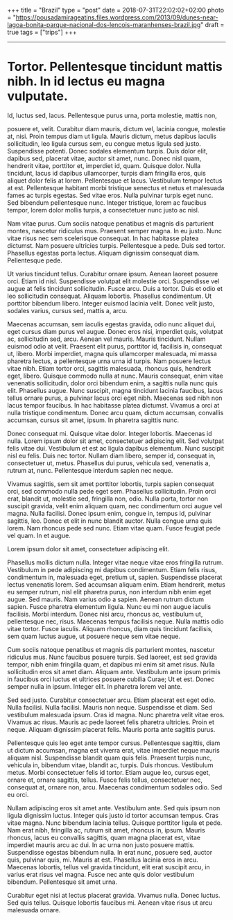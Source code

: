 +++
title = "Brazil"
type = "post"
date = 2018-07-31T22:02:02+02:00
photo = "https://pousadamirageatins.files.wordpress.com/2013/09/dunes-near-lagoa-bonita-parque-nacional-dos-lencois-maranhenses-brazil.jpg"
draft = true
tags = ["trips"]
+++

---

# Tortor. Pellentesque tincidunt mattis nibh. In id lectus eu magna vulputate.

Id, luctus sed, lacus. Pellentesque purus urna, porta molestie, mattis non,

posuere et, velit. Curabitur diam mauris, dictum vel, lacinia congue, molestie
at, nisi. Proin tempus diam ut ligula. Mauris dictum, metus dapibus iaculis
sollicitudin, leo ligula cursus sem, eu congue metus ligula sed justo.
Suspendisse potenti. Donec sodales elementum turpis. Duis dolor elit, dapibus
sed, placerat vitae, auctor sit amet, nunc. Donec nisl quam, hendrerit vitae,
porttitor et, imperdiet id, quam. Quisque dolor. Nulla tincidunt, lacus id
dapibus ullamcorper, turpis diam fringilla eros, quis aliquet dolor felis at
lorem. Pellentesque et lacus. Vestibulum tempor lectus at est. Pellentesque
habitant morbi tristique senectus et netus et malesuada fames ac turpis egestas.
Sed vitae eros. Nulla pulvinar turpis eget nunc. Sed bibendum pellentesque nunc.
Integer tristique, lorem ac faucibus tempor, lorem dolor mollis turpis, a
consectetuer nunc justo ac nisl.

Nam vitae purus. Cum sociis natoque penatibus et magnis dis parturient montes,
nascetur ridiculus mus. Praesent semper magna. In eu justo. Nunc vitae risus nec
sem scelerisque consequat. In hac habitasse platea dictumst. Nam posuere
ultricies turpis. Pellentesque a pede. Duis sed tortor. Phasellus egestas porta
lectus. Aliquam dignissim consequat diam. Pellentesque pede.

Ut varius tincidunt tellus. Curabitur ornare ipsum. Aenean laoreet posuere orci.
Etiam id nisl. Suspendisse volutpat elit molestie orci. Suspendisse vel augue at
felis tincidunt sollicitudin. Fusce arcu. Duis a tortor. Duis et odio et leo
sollicitudin consequat. Aliquam lobortis. Phasellus condimentum. Ut porttitor
bibendum libero. Integer euismod lacinia velit. Donec velit justo, sodales
varius, cursus sed, mattis a, arcu.

Maecenas accumsan, sem iaculis egestas gravida, odio nunc aliquet dui, eget
cursus diam purus vel augue. Donec eros nisi, imperdiet quis, volutpat ac,
sollicitudin sed, arcu. Aenean vel mauris. Mauris tincidunt. Nullam euismod odio
at velit. Praesent elit purus, porttitor id, facilisis in, consequat ut, libero.
Morbi imperdiet, magna quis ullamcorper malesuada, mi massa pharetra lectus, a
pellentesque urna urna id turpis. Nam posuere lectus vitae nibh. Etiam tortor
orci, sagittis malesuada, rhoncus quis, hendrerit eget, libero. Quisque commodo
nulla at nunc. Mauris consequat, enim vitae venenatis sollicitudin, dolor orci
bibendum enim, a sagittis nulla nunc quis elit. Phasellus augue. Nunc suscipit,
magna tincidunt lacinia faucibus, lacus tellus ornare purus, a pulvinar lacus
orci eget nibh. Maecenas sed nibh non lacus tempor faucibus. In hac habitasse
platea dictumst. Vivamus a orci at nulla tristique condimentum. Donec arcu quam,
dictum accumsan, convallis accumsan, cursus sit amet, ipsum. In pharetra
sagittis nunc.

Donec consequat mi. Quisque vitae dolor. Integer lobortis. Maecenas id nulla.
Lorem ipsum dolor sit amet, consectetuer adipiscing elit. Sed volutpat felis
vitae dui. Vestibulum et est ac ligula dapibus elementum. Nunc suscipit nisl eu
felis. Duis nec tortor. Nullam diam libero, semper id, consequat in,
consectetuer ut, metus. Phasellus dui purus, vehicula sed, venenatis a, rutrum
at, nunc. Pellentesque interdum sapien nec neque.

Vivamus sagittis, sem sit amet porttitor lobortis, turpis sapien consequat orci,
sed commodo nulla pede eget sem. Phasellus sollicitudin. Proin orci erat,
blandit ut, molestie sed, fringilla non, odio. Nulla porta, tortor non suscipit
gravida, velit enim aliquam quam, nec condimentum orci augue vel magna. Nulla
facilisi. Donec ipsum enim, congue in, tempus id, pulvinar sagittis, leo. Donec
et elit in nunc blandit auctor. Nulla congue urna quis lorem. Nam rhoncus pede
sed nunc. Etiam vitae quam. Fusce feugiat pede vel quam. In et augue.

Lorem ipsum dolor sit amet, consectetuer adipiscing elit.

Phasellus mollis dictum nulla. Integer vitae neque vitae eros fringilla rutrum.
Vestibulum in pede adipiscing mi dapibus condimentum. Etiam felis risus,
condimentum in, malesuada eget, pretium ut, sapien. Suspendisse placerat lectus
venenatis lorem. Sed accumsan aliquam enim. Etiam hendrerit, metus eu semper
rutrum, nisl elit pharetra purus, non interdum nibh enim eget augue. Sed mauris.
Nam varius odio a sapien. Aenean rutrum dictum sapien. Fusce pharetra elementum
ligula. Nunc eu mi non augue iaculis facilisis. Morbi interdum. Donec nisi arcu,
rhoncus ac, vestibulum ut, pellentesque nec, risus. Maecenas tempus facilisis
neque. Nulla mattis odio vitae tortor. Fusce iaculis. Aliquam rhoncus, diam quis
tincidunt facilisis, sem quam luctus augue, ut posuere neque sem vitae neque.

Cum sociis natoque penatibus et magnis dis parturient montes, nascetur ridiculus
mus. Nunc faucibus posuere turpis. Sed laoreet, est sed gravida tempor, nibh
enim fringilla quam, et dapibus mi enim sit amet risus. Nulla sollicitudin eros
sit amet diam. Aliquam ante. Vestibulum ante ipsum primis in faucibus orci
luctus et ultrices posuere cubilia Curae; Ut et est. Donec semper nulla in
ipsum. Integer elit. In pharetra lorem vel ante.

Sed sed justo. Curabitur consectetuer arcu. Etiam placerat est eget odio. Nulla
facilisi. Nulla facilisi. Mauris non neque. Suspendisse et diam. Sed vestibulum
malesuada ipsum. Cras id magna. Nunc pharetra velit vitae eros. Vivamus ac
risus. Mauris ac pede laoreet felis pharetra ultricies. Proin et neque. Aliquam
dignissim placerat felis. Mauris porta ante sagittis purus.

Pellentesque quis leo eget ante tempor cursus. Pellentesque sagittis, diam ut
dictum accumsan, magna est viverra erat, vitae imperdiet neque mauris aliquam
nisl. Suspendisse blandit quam quis felis. Praesent turpis nunc, vehicula in,
bibendum vitae, blandit ac, turpis. Duis rhoncus. Vestibulum metus. Morbi
consectetuer felis id tortor. Etiam augue leo, cursus eget, ornare et, ornare
sagittis, tellus. Fusce felis tellus, consectetuer nec, consequat at, ornare
non, arcu. Maecenas condimentum sodales odio. Sed eu orci.

Nullam adipiscing eros sit amet ante. Vestibulum ante. Sed quis ipsum non ligula
dignissim luctus. Integer quis justo id tortor accumsan tempus. Cras vitae
magna. Nunc bibendum lacinia tellus. Quisque porttitor ligula et pede. Nam erat
nibh, fringilla ac, rutrum sit amet, rhoncus in, ipsum. Mauris rhoncus, lacus eu
convallis sagittis, quam magna placerat est, vitae imperdiet mauris arcu ac dui.
In ac urna non justo posuere mattis. Suspendisse egestas bibendum nulla. In erat
nunc, posuere sed, auctor quis, pulvinar quis, mi. Mauris at est. Phasellus
lacinia eros in arcu. Maecenas lobortis, tellus vel gravida tincidunt, elit erat
suscipit arcu, in varius erat risus vel magna. Fusce nec ante quis dolor
vestibulum bibendum. Pellentesque sit amet urna.

Curabitur eget nisi at lectus placerat gravida. Vivamus nulla. Donec luctus. Sed
quis tellus. Quisque lobortis faucibus mi. Aenean vitae risus ut arcu malesuada
ornare. 

